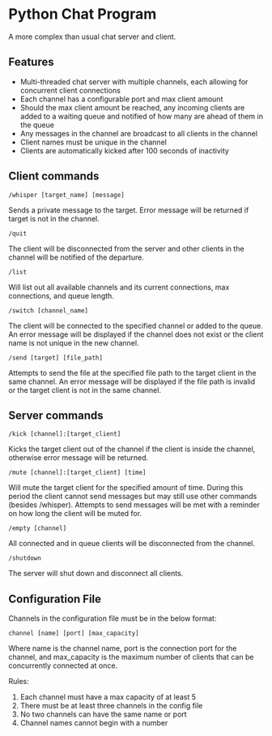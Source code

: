 # Python Chat Program

<p> A more complex than usual chat server and client. </p>

## Features
<ul>
    <li>Multi-threaded chat server with multiple channels, each allowing for concurrent client connections </li>
    <li>Each channel has a configurable port and max client amount </li>
    <li>Should the max client amount be reached, any incoming clients are added to a waiting queue and notified of how 
many are ahead of them in the queue</li>
    <li>Any messages in the channel are broadcast to all clients in the channel</li>
    <li>Client names must be unique in the channel</li>
    <li>Clients are automatically kicked after 100 seconds of inactivity</li>
</ul>

## Client commands
```
/whisper [target_name] [message]
```
Sends a private message to the target. Error message will be returned if target is not in the channel.

```
/quit
```
The client will be disconnected from the server and other clients in the channel will be notified of the departure.

```
/list
```
Will list out all available channels and its current connections, max connections, and queue length.

```
/switch [channel_name]
```
The client will be connected to the specified channel or added to the queue. An error message will be displayed if the 
channel does not exist or the client name is not unique in the new channel.

```
/send [target] [file_path]
```
Attempts to send the file at the specified file path to the target client in the same channel. An error message will be 
displayed if the file path is invalid or the target client is not in the same channel.

## Server commands
```
/kick [channel]:[target_client]
```
Kicks the target client out of the channel if the client is inside the channel, otherwise error message will be returned.

```
/mute [channel]:[target_client] [time]
```

Will mute the target client for the specified amount of time. During this period the client cannot send messages but may
still use other commands (besides /whisper). Attempts to send messages will be met with a reminder on how long the client
will be muted for.

```
/empty [channel]
```
All connected and in queue clients will be disconnected from the channel.

```
/shutdown
```
The server will shut down and disconnect all clients.

## Configuration File
Channels in the configuration file must be in the below format:
```
channel [name] [port] [max_capacity]
```
Where name is the channel name, port is the connection port for the channel, and max_capacity is the maximum number of 
clients that can be concurrently connected at once.

Rules:
<ol>
<li> Each channel must have a max capacity of at least 5</li>
<li> There must be at least three channels in the config file</li>
<li> No two channels can have the same name or port</li>
<li> Channel names cannot begin with a number</li>
</ol>
